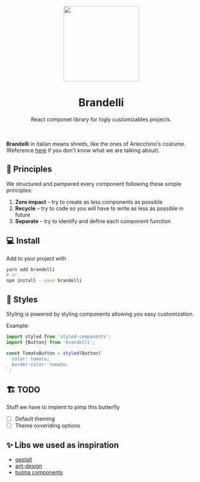 <p align="center">
    <img width="200" src="http://images.treccani.it/enc/media/share/images/orig/system/galleries/Iconografico/Esercizio/146160.gif">
</p>

<h1 align="center">Brandelli</h1>
<div align="center">
React componet library for higly customizables projects.
</div>

<br /><br />
**Brandelli** in italian means shreds, like the ones of Arlecchino's costume. (Reference [here](https://en.wikipedia.org/wiki/Harlequin) if you don't know what we are talking about).

## 📕 Principles

We structured and pampered every component following these simple principles:

1. **Zero impact** – try to create as less components as possible
2. **Recycle** – try to code so you will have to write as less as possible in future
3. **Separate** – try to identify and define each component function

## 💻 Install

Add to your project with

```bash
yarn add brandelli
# or
npm install --save brandelli
```

## 💅 Styles

Styling is powered by styling components allowing you easy customization.

Example:

```javascript
import styled from 'styled-components';
import {Button} from 'brandelli';

const TomatoButton = styled(Button)`
  color: tomato;
  border-color: tomato;
`;
```

## 🏗 TODO

Stuff we have to implent to pimp this butterfly

- [ ] Default theming
- [ ] Theme ovveriding options

## ✨ Libs we used as inspiration

- [gestalt](https://github.com/pinterest/gestalt)
- [ant-design](https://github.com/ant-design/ant-design)
- [bulma components](https://github.com/couds/react-bulma-components)
